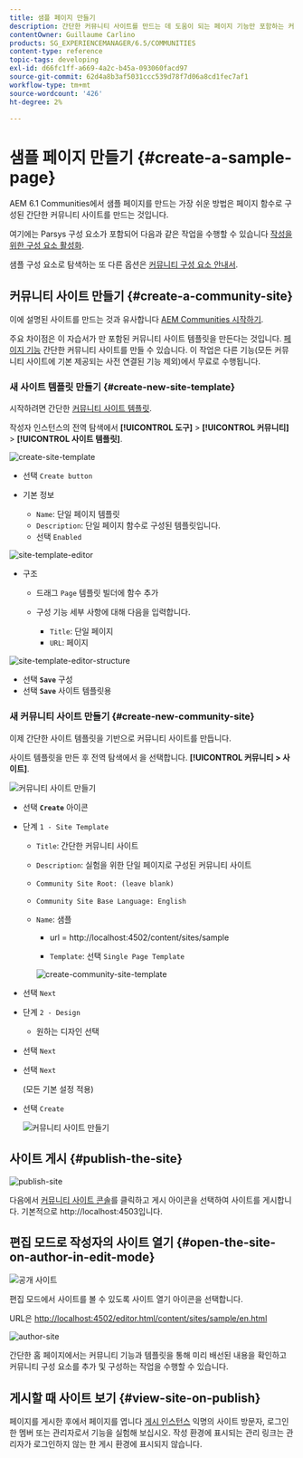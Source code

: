 ```yaml
---
title: 샘플 페이지 만들기
description: 간단한 커뮤니티 사이트를 만드는 데 도움이 되는 페이지 기능만 포함하는 커뮤니티 사이트 템플릿을 만드는 방법을 알아봅니다.
contentOwner: Guillaume Carlino
products: SG_EXPERIENCEMANAGER/6.5/COMMUNITIES
content-type: reference
topic-tags: developing
exl-id: d66fc1ff-a669-4a2c-b45a-093060facd97
source-git-commit: 62d4a8b3af5031ccc539d78f7d06a8cd1fec7af1
workflow-type: tm+mt
source-wordcount: '426'
ht-degree: 2%

---
```


# 샘플 페이지 만들기 {#create-a-sample-page}

AEM 6.1 Communities에서 샘플 페이지를 만드는 가장 쉬운 방법은 페이지 함수로 구성된 간단한 커뮤니티 사이트를 만드는 것입니다.

여기에는 Parsys 구성 요소가 포함되어 다음과 같은 작업을 수행할 수 있습니다 [작성을 위한 구성 요소 활성화](basics.md#accessing-communities-components).

샘플 구성 요소로 탐색하는 또 다른 옵션은 [커뮤니티 구성 요소 안내서](components-guide.md).

## 커뮤니티 사이트 만들기 {#create-a-community-site}

이에 설명된 사이트를 만드는 것과 유사합니다 [AEM Communities 시작하기](getting-started.md).

주요 차이점은 이 자습서가 만 포함된 커뮤니티 사이트 템플릿을 만든다는 것입니다. [페이지 기능](functions.md#page-function) 간단한 커뮤니티 사이트를 만들 수 있습니다. 이 작업은 다른 기능(모든 커뮤니티 사이트에 기본 제공되는 사전 연결된 기능 제외)에서 무료로 수행됩니다.

### 새 사이트 템플릿 만들기 {#create-new-site-template}

시작하려면 간단한 [커뮤니티 사이트 템플릿](sites.md).

작성자 인스턴스의 전역 탐색에서 **[!UICONTROL 도구]** > **[!UICONTROL 커뮤니티]** > **[!UICONTROL 사이트 템플릿]**.

![create-site-template](assets/create-site-template1.png)

* 선택 `Create button`
* 기본 정보

   * `Name`: 단일 페이지 템플릿
   * `Description`: 단일 페이지 함수로 구성된 템플릿입니다.
   * 선택 `Enabled`

![site-template-editor](assets/site-template-editor.png)

* 구조

   * 드래그 `Page` 템플릿 빌더에 함수 추가
   * 구성 기능 세부 사항에 대해 다음을 입력합니다.

      * `Title`: 단일 페이지
      * `URL`: 페이지

![site-template-editor-structure](assets/site-template-editor1.png)

* 선택 **`Save`** 구성
* 선택 **`Save`** 사이트 템플릿용

### 새 커뮤니티 사이트 만들기 {#create-new-community-site}

이제 간단한 사이트 템플릿을 기반으로 커뮤니티 사이트를 만듭니다.

사이트 템플릿을 만든 후 전역 탐색에서 을 선택합니다. **[!UICONTROL 커뮤니티 > 사이트]**.

![커뮤니티 사이트 만들기](assets/create-community-site1.png)

* 선택 **`Create`** 아이콘

* 단계 `1 - Site Template`

   * `Title`: 간단한 커뮤니티 사이트
   * `Description`: 실험을 위한 단일 페이지로 구성된 커뮤니티 사이트
   * `Community Site Root: (leave blank)`
   * `Community Site Base Language: English`
   * `Name`: 샘플

      * url = http://localhost:4502/content/sites/sample

      * `Template`: 선택 `Single Page Template`

     ![create-community-site-template](assets/create-community-site-template.png)

* 선택 `Next`
* 단계 `2 - Design`

   * 원하는 디자인 선택

* 선택 `Next`
* 선택 `Next`

  (모든 기본 설정 적용)

* 선택 `Create`

  ![커뮤니티 사이트 만들기](assets/create-community-site.png)

## 사이트 게시 {#publish-the-site}

![publish-site](assets/publish-site.png)

다음에서 [커뮤니티 사이트 콘솔](sites-console.md)를 클릭하고 게시 아이콘을 선택하여 사이트를 게시합니다. 기본적으로 http://localhost:4503입니다.

## 편집 모드로 작성자의 사이트 열기 {#open-the-site-on-author-in-edit-mode}

![공개 사이트](assets/open-site.png)

편집 모드에서 사이트를 볼 수 있도록 사이트 열기 아이콘을 선택합니다.

URL은 [http://localhost:4502/editor.html/content/sites/sample/en.html](http://localhost:4502/editor.html/content/sites/sample/en.html)

![author-site](assets/author-site.png)

간단한 홈 페이지에서는 커뮤니티 기능과 템플릿을 통해 미리 배선된 내용을 확인하고 커뮤니티 구성 요소를 추가 및 구성하는 작업을 수행할 수 있습니다.

## 게시할 때 사이트 보기 {#view-site-on-publish}

페이지를 게시한 후에서 페이지를 엽니다 [게시 인스턴스](http://localhost:4503/content/sites/sample/en.html) 익명의 사이트 방문자, 로그인한 멤버 또는 관리자로서 기능을 실험해 보십시오. 작성 환경에 표시되는 관리 링크는 관리자가 로그인하지 않는 한 게시 환경에 표시되지 않습니다.
